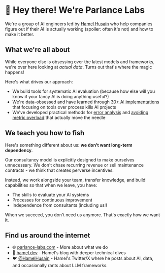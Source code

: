 # 👋 Hey there! We're Parlance Labs

We're a group of AI engineers led by [Hamel Husain](https://hamel.dev) who help companies figure out if their AI is actually working (spoiler: often it's not) and how to make it better.

## What we're all about

While everyone else is obsessing over the latest models and frameworks, we're over here looking at *actual data*. Turns out that's where the magic happens!

Here's what drives our approach:

- We build tools for systematic AI evaluation (because how else will you know if your fancy AI is doing anything useful?)
- We're data-obsessed and have learned through [30+ AI implementations](https://hamel.dev/blog/posts/field-guide/) that focusing on tools over process kills AI projects
- We've developed practical methods for [error analysis](https://hamel.dev/blog/posts/evals/) and [avoiding metric overload](https://hamel.dev/blog/posts/llm-judge/) that actually move the needle

## We teach you how to fish

Here's something different about us: **we don't want long-term dependency**.

Our consultancy model is explicitly designed to make ourselves unnecessary. We don't chase recurring revenue or sell maintenance contracts - we think that creates perverse incentives.

Instead, we work alongside your team, transfer knowledge, and build capabilities so that when we leave, you have:
- The skills to evaluate your AI systems
- Processes for continuous improvement
- Independence from consultants (including us!)

When we succeed, you don't need us anymore. That's exactly how we want it.

## Find us around the internet

- 🌐 [parlance-labs.com](https://parlance-labs.com) - More about what we do
- 📝 [hamel.dev](https://hamel.dev) - Hamel's blog with deeper technical dives
- 🐦 [@HamelHusain](https://x.com/HamelHusain) - Hamel's Twitter/X where he posts about AI, data, and occasionally rants about LLM frameworks

